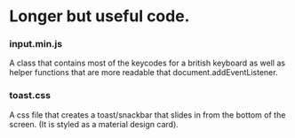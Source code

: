 # Longer but useful code.

### input.min.js
A class that contains most of the keycodes for a british keyboard as well as helper functions that are more readable that document.addEventListener. 

### toast.css
A css file that creates a toast/snackbar that slides in from the bottom of the screen. (It is styled as a material
design card).
